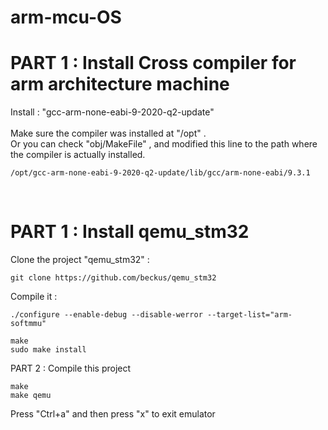 # arm-mcu-OS

PART 1 : Install Cross compiler for arm architecture machine
=

Install : "gcc-arm-none-eabi-9-2020-q2-update" 
<br><br>
Make sure the compiler was installed at "/opt" .<br> 
Or you can check "obj/MakeFile" , and modified this line to the path where the compiler is actually installed.<br>

	/opt/gcc-arm-none-eabi-9-2020-q2-update/lib/gcc/arm-none-eabi/9.3.1
<br>


PART 1 : Install qemu_stm32
=
Clone the project "qemu_stm32" :

    git clone https://github.com/beckus/qemu_stm32

Compile it :

    ./configure --enable-debug --disable-werror --target-list="arm-softmmu"

    make
    sudo make install


PART 2 : Compile this project

    make
    make qemu

Press "Ctrl+a" and then press "x" to exit emulator

